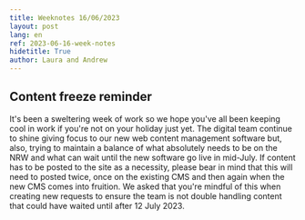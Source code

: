```yaml
---
title: Weeknotes 16/06/2023
layout: post
lang: en
ref: 2023-06-16-week-notes
hidetitle: True
author: Laura and Andrew
---
```

## Content freeze reminder ##

It's been a sweltering week of work so we hope you've all been keeping cool in work if you're not on your holiday just yet. The digital team continue to shine giving focus to our new web content management software but, also, trying to maintain a balance of what absolutely needs to be on the NRW and what can wait until the new software go live in mid-July. If content has to be posted to the site as a necessity, please bear in mind that this will need to posted twice, once on the existing CMS and then again when the new CMS comes into fruition. We asked that you're mindful of this when creating new requests to ensure the team is not double handling content that could have waited until after 12 July 2023.
